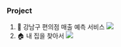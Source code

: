 ### Project
1. 🏪 강남구 편의점 매출 예측 서비스 <a href="https://github.com/JinaaK/Prj-FindMyHouse"><img src="https://img.shields.io/badge/GitHub-181717?style=flat-square&logo=GitHub&logoColor=white"/></a>
2. 🏠 내 집을 찾아서 <a href="https://github.com/JinaaK/Prj-FindMyHouse"><img src="https://img.shields.io/badge/GitHub-181717?style=flat-square&logo=GitHub&logoColor=white"/></a>

